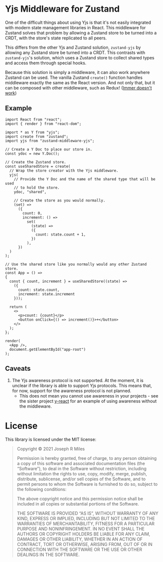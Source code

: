 # Yjs Middleware for Zustand

One of the difficult things about using Yjs is that it's not easily integrated
with modern state management libraries in React. This middleware for Zustand
solves that problem by allowing a Zustand store to be turned into a CRDT, with
the store's state replicated to all peers.

This differs from the other Yjs and Zustand solution, `zustand-yjs` by allowing
any Zustand store be turned into a CRDT. This contrasts with `zustand-yjs`'s
solution, which uses a Zustand store to collect shared types and access them
through special hooks.

Because this solution is simply a middleware, it can also work anywhere Zustand
can be used. The vanilla Zustand `create()` function handles middleware exactly
the same as the React version. And not only that, but it can be composed with
other middleware, such as Redux!
([Immer doesn't work](https://github.com/joebobmiles/zustand-middleware-yjs/issues/53))

## Example

```tsx
import React from "react";
import { render } from "react-dom";

import * as Y from "yjs";
import create from "zustand";
import yjs from "zustand-middleware-yjs";

// Create a Y Doc to place our store in.
const ydoc = new Y.Doc();

// Create the Zustand store.
const useSharedStore = create(
  // Wrap the store creator with the Yjs middleware.
  yjs(
    // Provide the Y Doc and the name of the shared type that will be used
    // to hold the store.
    ydoc, "shared",
          
    // Create the store as you would normally.
    (set) =>
      ({
        count: 0,
        increment: () =>
          set(
            (state) =>
            ({
              count: state.count + 1,
            })
          ),
      })
  )
);

// Use the shared store like you normally would any other Zustand store.
const App = () =>
{
  const { count, increment } = useSharedStore((state) =>
    ({
      count: state.count,
      increment: state.increment
    }));

  return (
    <>
      <p>count: {count}</p>
      <button onClick={() => increment()}>+</button>
    </>
  );
};

render(
  <App />,
  document.getElementById("app-root")
);
```

## Caveats

 1. The Yjs awareness protocol is not supported. At the moment, it is unclear
    if the library is able to support Yjs protocols. This means that, for now,
    support for the awareness protocol is not planned.
      * This does not mean you cannot use awareness in your projects - see the
        sister project [y-react](https://github.com/joebobmiles/y-react) for an example of using
        awareness without the middleware.

# License

This library is licensed under the MIT license:

> Copyright © 2021 Joseph R Miles
> 
> Permission is hereby granted, free of charge, to any person obtaining a copy
> of this software and associated documentation files (the “Software”), to deal 
> in the Software without restriction, including without limitation the rights
> to use, copy, modify, merge, publish, distribute, sublicense, and/or sell
> copies of the Software, and to permit persons to whom the Software is 
> furnished to do so, subject to the following conditions:
> 
> The above copyright notice and this permission notice shall be included in all
> copies or substantial portions of the Software.
> 
> THE SOFTWARE IS PROVIDED “AS IS”, WITHOUT WARRANTY OF ANY KIND, EXPRESS OR
> IMPLIED, INCLUDING BUT NOT LIMITED TO THE WARRANTIES OF MERCHANTABILITY,
> FITNESS FOR A PARTICULAR PURPOSE AND NONINFRINGEMENT. IN NO EVENT SHALL THE
> AUTHORS OR COPYRIGHT HOLDERS BE LIABLE FOR ANY CLAIM, DAMAGES OR OTHER
> LIABILITY, WHETHER IN AN ACTION OF CONTRACT, TORT OR OTHERWISE, ARISING FROM,
> OUT OF OR IN CONNECTION WITH THE SOFTWARE OR THE USE OR OTHER DEALINGS IN THE
> SOFTWARE. 
